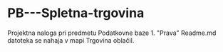 # PB---Spletna-trgovina
Projektna naloga pri predmetu Podatkovne baze 1. "Prava" Readme.md datoteka se nahaja v mapi Trgovina oblačil.
